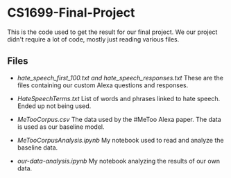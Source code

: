 # CS1699-Final-Project

This is the code used to get the result for our final project. We our project didn't require a lot of code, mostly just reading various files.

## Files

- <i>hate_speech_first_100.txt and hate_speech_responses.txt</i> These are the files containing our custom Alexa questions and responses.

- <i>HateSpeechTerms.txt</i> List of words and phrases linked to hate speech. Ended up not being used.

- <i>MeTooCorpus.csv</i> The data used by the #MeToo Alexa paper. The data is used as our baseline model.

- <i>MeTooCorpusAnalysis.ipynb</i> My notebook used to read and analyze the baseline data.

- <i>our-data-analysis.ipynb</i> My notebook analyzing the results of our own data.
